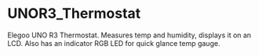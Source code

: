 # UNOR3_Thermostat
Elegoo UNO R3 Thermostat. Measures temp and humidity, displays it on an LCD. Also has an indicator RGB LED for quick glance temp gauge.
